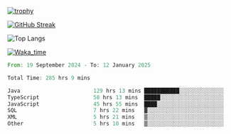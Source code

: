 <!--
**ren-joey/ren-joey** is a ✨ _special_ ✨ repository because its `README.md` (this file) appears on your GitHub profile.

Here are some ideas to get you started:

- 🔭 I’m currently working on ...
- 🌱 I’m currently learning ...
- 👯 I’m looking to collaborate on ...
- 🤔 I’m looking for help with ...
- 💬 Ask me about ...
- 📫 How to reach me: ...
- 😄 Pronouns: ...
- ⚡ Fun fact: ...
-->

[![trophy](https://github-profile-trophy.vercel.app/?username=ren-joey&theme=darkhub&column=5)](https://github.com/ren-joey)

[![GitHub Streak](https://streak-stats.demolab.com/?user=ren-joey&theme=dark)](https://github.com/ren-joey)

![Top Langs](https://github-readme-stats.vercel.app/api/top-langs?username=ren-joey&show_icons=true&layout=compact&locale=en&hide=html,CSS,scss,Pug,Twig&theme=dark)

[![Waka_time](https://github-readme-stats.vercel.app/api/wakatime?username=joeyren&theme=dark)](https://github.com/ren-joey)

<!--START_SECTION:waka-->

```rust
From: 19 September 2024 - To: 12 January 2025

Total Time: 285 hrs 9 mins

Java                       129 hrs 13 mins ███████████░░░░░░░░░░░░░░   44.51 %
TypeScript                 58 hrs 13 mins  █████░░░░░░░░░░░░░░░░░░░░   20.06 %
JavaScript                 45 hrs 55 mins  ████░░░░░░░░░░░░░░░░░░░░░   15.82 %
SQL                        7 hrs 22 mins   ▓░░░░░░░░░░░░░░░░░░░░░░░░   02.54 %
XML                        5 hrs 21 mins   ▒░░░░░░░░░░░░░░░░░░░░░░░░   01.84 %
Other                      5 hrs 10 mins   ▒░░░░░░░░░░░░░░░░░░░░░░░░   01.78 %
```

<!--END_SECTION:waka-->
